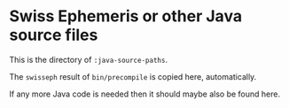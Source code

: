 # Swiss Ephemeris or other Java source files

This is the directory of `:java-source-paths`.

The `swisseph` result of `bin/precompile` is copied here, automatically.

If any more Java code is needed then it should maybe also be found here.
